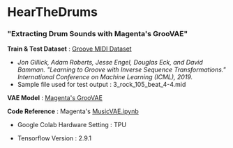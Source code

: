 # HearTheDrums
### "Extracting Drum Sounds with Magenta's GrooVAE"

**Train & Test Dataset** : [Groove MIDI Dataset](https://magenta.tensorflow.org/datasets/groove)
 -  *Jon Gillick, Adam Roberts, Jesse Engel, Douglas Eck, and David Bamman. "Learning to Groove with Inverse Sequence Transformations." International Conference on Machine Learning (ICML), 2019.*
 -  Sample file used for test output :  3_rock_105_beat_4-4.mid

**VAE Model** : [Magenta's GrooVAE](https://github.com/magenta/magenta/tree/main/magenta/models/music_vae)

**Code Reference** : Magenta's [MusicVAE.ipynb](https://colab.research.google.com/github/magenta/magenta-demos/blob/master/colab-notebooks/MusicVAE.ipynb)

- Google Colab Hardware Setting : TPU

- Tensorflow Version : 2.9.1

